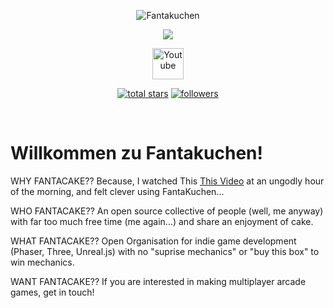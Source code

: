 
<p align="center">
    <img src="https://i.ibb.co/P6bKhkx/fantakuchen.webp" alt="Fantakuchen" />
</p>

<p align="center">
    <img src="https://readme-typing-svg.demolab.com/?lines=We make Games...;We make Cake...;&font=Fira%20Code&center=true&height=45&color=40576D&vCenter=true&pause=1000&size=22" />
</p>

<p align="center">
  <a href="https://fantakuchen.slack.com/"><img width="50px" alt="Youtube" title="Youtube" src="https://cdn-icons-png.flaticon.com/512/906/906360.png"/></a>
</p>

<p align="center">
  <a href="https://github.com/fantakuchen?tab=repositories&sort=stargazers">
    <img alt="total stars" title="Total stars on GitHub" src="https://custom-icon-badges.demolab.com/github/stars/fantakuchen?color=55960c&style=for-the-badge&labelColor=488207&logo=star"/></a>
  <a href="https://github.com/fantakuchen?tab=followers">
    <img alt="followers" title="Follow me on Github" src="https://custom-icon-badges.demolab.com/github/followers/fantakuchen?color=236ad3&labelColor=1155ba&style=for-the-badge&logo=person-add&label=Follow&logoColor=white"/></a>
</p>

<br/>


# Willkommen zu Fantakuchen!

WHY FANTACAKE?? Because, I watched This [This Video](https://www.youtube.com/watch?v=JheGL6uSF-4) at an ungodly hour of the morning, and felt clever using FantaKuchen...

WHO FANTACAKE?? An open source collective of people (well, me anyway) with far too much free time (me again...) and share an enjoyment of cake.

WHAT FANTACAKE?? Open Organisation for indie game development (Phaser, Three, Unreal.js) with no "suprise mechanics" or "buy this box" to win mechanics.

WANT FANTACAKE?? If you are interested in making multiplayer arcade games, get in touch!
